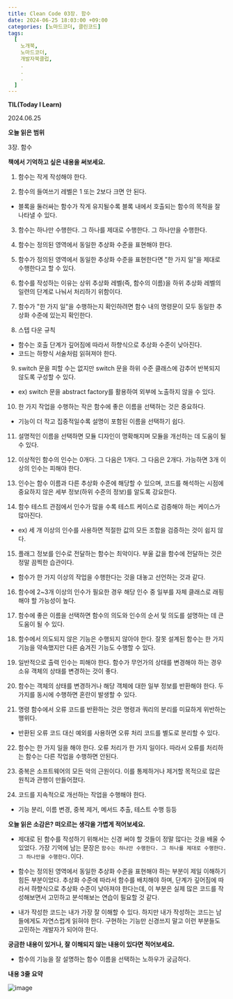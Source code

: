 ```yaml
---
title: Clean Code 03장. 함수
date: 2024-06-25 18:03:00 +09:00
categories: [노마드코더, 클린코드]
tags:
  [
    노개북,
    노마드코더,
    개발자북클럽,
    .
    .
    .
  ]
---
```


__TIL(Today I Learn)__

2024.06.25

__오늘 읽은 범위__

3장. 함수

__책에서 기억하고 싶은 내용을 써보세요.__

1. 함수는 작게 작성해야 한다.


2. 함수의 들여쓰기 레벨은 1 또는 2보다 크면 안 된다.
  - 블록을 둘러싸는 함수가 작게 유지될수록 블록 내에서 호출되는 함수의 목적을 잘 나타낼 수 있다.


3. 함수는 하나만 수행한다. 그 하나를 제대로 수행한다. 그 하나만을 수행한다.


4. 함수는 정의된 영역에서 동일한 추상화 수준을 표현해야 한다.


5. 함수가 정의된 영역에서 동일한 추상화 수준을 표현한다면 "한 가지 일"을 제대로 수행한다고 할 수 있다.


6. 함수를 작성하는 이유는 상위 추상화 레벨(즉, 함수의 이름)을 하위 추상화 레벨의 일련의 단계로 나눠서 처리하기 위함이다.


7. 함수가 "한 가지 일"을 수행하는지 확인하려면 함수 내의 명령문이 모두 동일한 추상화 수준에 있는지 확인한다.


8. 스텝 다운 규칙
  * 함수는 호출 단계가 깊어짐에 따라서 하향식으로 추상화 수준이 낮아진다.
  * 코드는 하향식 서술처럼 읽혀져야 한다.


9. switch 문을 피할 수는 없지만 switch 문을 하위 수준 클래스에 감추어 반복되지 않도록 구성할 수 있다.
  * ex) switch 문을 abstract factory를 활용하여 외부에 노출하지 않을 수 있다.


10. 한 가지 작업을 수행하는 작은 함수에 좋은 이름을 선택하는 것은 중요하다.
  * 기능이 더 작고 집중적일수록 설명이 포함된 이름을 선택하기 쉽다.


11. 설명적인 이름을 선택하면 모듈 디자인이 명확해지며 모듈을 개선하는 데 도움이 될 수 있다.


12. 이상적인 함수의 인수는 0개다. 그 다음은 1개다. 그 다음은 2개다. 가능하면 3개 이상의 인수는 피해야 한다.


13. 인수는 함수 이름과 다른 추상화 수준에 해당할 수 있으며, 코드를 해석하는 시점에 중요하지 않은 세부 정보(하위 수준의 정보)를 알도록 강요한다.


14. 함수 테스트 관점에서 인수가 많을 수록 테스트 케이스로 검증해야 하는 케이스가 많아진다.
  * ex) 세 개 이상의 인수를 사용하면 적절한 값의 모든 조합을 검증하는 것이 쉽지 않다.


15. 플래그 정보를 인수로 전달하는 함수는 최악이다. 부울 값을 함수에 전달하는 것은 정말 끔찍한 습관이다.
  * 함수가 한 가지 이상의 작업을 수행한다는 것을 대놓고 선언하는 것과 같다.


16. 함수에 2~3개 이상의 인수가 필요한 경우 해당 인수 중 일부를 자체 클래스로 래핑해야 할 가능성이 높다.


17. 함수에 좋은 이름을 선택하면 함수의 의도와 인수의 순서 및 의도를 설명하는 데 큰 도움이 될 수 있다.


18. 함수에서 의도되지 않은 기능은 수행되지 않아야 한다. 잘못 설계된 함수는 한 가지 기능을 약속했지만 다른 숨겨진 기능도 수행할 수 있다.


19. 일반적으로 출력 인수는 피해야 한다. 함수가 무언가의 상태를 변경해야 하는 경우 소유 객체의 상태를 변경하는 것이 좋다.


20. 함수는 객체의 상태를 변경하거나 해당 객체에 대한 일부 정보를 반환해야 한다. 두 가지를 동시에 수행하면 혼란이 발생할 수 있다.


21. 명령 함수에서 오류 코드를 반환하는 것은 명령과 쿼리의 분리를 미묘하게 위반하는 행위다.
  * 반환된 오류 코드 대신 예외를 사용하면 오류 처리 코드를 별도로 분리할 수 있다.

22. 함수는 한 가지 일을 해야 한다. 오류 처리가 한 가지 일이다. 따라서 오류를 처리하는 함수는 다른 작업을 수행하면 안된다.


23. 중복은 소프트웨어의 모든 악의 근원이다. 이를 통제하거나 제거할 목적으로 많은 원칙과 관행이 만들어졌다.


24. 코드를 지속적으로 개선하는 작업을 수행해야 한다.
  * 기능 분리, 이름 변경, 중복 제거, 메서드 추출, 테스트 수행 등등


__오늘 읽은 소감은? 떠오르는 생각을 가볍게 적어보세요.__

* 제대로 된 함수를 작성하기 위해서는 신경 써야 할 것들이 정말 많다는 것을 배울 수 있었다.
가장 기억에 남는 문장은 `함수는 하나만 수행한다. 그 하나를 제대로 수행한다. 그 하나만을 수행한다.`이다.


* 함수는 정의된 영역에서 동일한 추상화 수준을 표현해야 하는 부분이 제일 이해하기 힘든 부분이었다.
추상화 수준에 따라서 함수를 배치해야 하며, 단계가 깊어짐에 따라서 하향식으로 추상화 수준이 낮아져야 한다는데,
이 부분은 실제 많은 코드를 작성해보면서 고민하고 분석해보는 연습이 필요할 것 같다.


* 내가 작성한 코드는 내가 가장 잘 이해할 수 있다. 하지만 내가 작성하는 코드는 남들에게도 자연스럽게 읽혀야 한다.
구현하는 기능만 신경쓰지 말고 이런 부분들도 고민하는 개발자가 되어야 한다.

__궁금한 내용이 있거나, 잘 이해되지 않는 내용이 있다면 적어보세요.__

* 함수의 기능을 잘 설명하는 함수 이름을 선택하는 노하우가 궁금하다.

__내용 3줄 요약__

![image](https://github.com/handh0413/handh0413.github.io/assets/26155076/947cafd7-e49d-4cf0-8f16-7bbddd1cfd9f)
